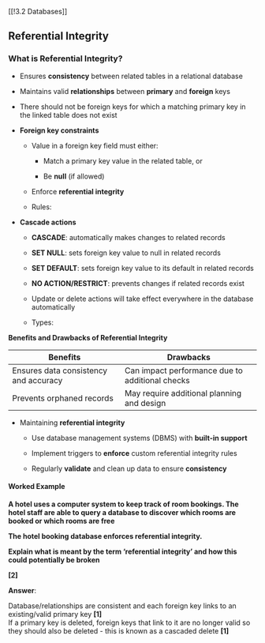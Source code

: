 [[!3.2 Databases]]

## Referential Integrity

### What is Referential Integrity?

- Ensures **consistency** between related tables in a relational database
    
- Maintains valid **relationships** between **primary** and **foreign** keys
    
- There should not be foreign keys for which a matching primary key in the linked table does not exist
    
- **Foreign key constraints**
    
    - Value in a foreign key field must either:
        
        - Match a primary key value in the related table, or
            
        - Be **null** (if allowed)
            
    - Enforce **referential integrity**
        
    - Rules:
        
- **Cascade actions**
    
    - **CASCADE**: automatically makes changes to related records
        
    - **SET NULL**: sets foreign key value to null in related records
        
    - **SET DEFAULT**: sets foreign key value to its default in related records
        
    - **NO ACTION/RESTRICT**: prevents changes if related records exist
        
    - Update or delete actions will take effect everywhere in the database automatically
        
    - Types:
        

**Benefits and Drawbacks of Referential Integrity**

|**Benefits**|**Drawbacks**|
|---|---|
|Ensures data consistency and accuracy|Can impact performance due to additional checks|
|Prevents orphaned records|May require additional planning and design|

- Maintaining **referential integrity**
    
    - Use database management systems (DBMS) with **built-in support**
        
    - Implement triggers to **enforce** custom referential integrity rules
        
    - Regularly **validate** and clean up data to ensure **consistency**
        

#### Worked Example

**A hotel uses a computer system to keep track of room bookings. The hotel staff are able to query a database to discover which rooms are booked or which rooms are free**

**The hotel booking database enforces referential integrity.**

**Explain what is meant by the term ‘referential integrity’ and how this could potentially be broken**

**[2]**

  
**Answer**:

Database/relationships are consistent and each foreign key links to an existing/valid primary key **[1]**  
If a primary key is deleted, foreign keys that link to it are no longer valid so they should also be deleted - this is known as a cascaded delete **[1]**